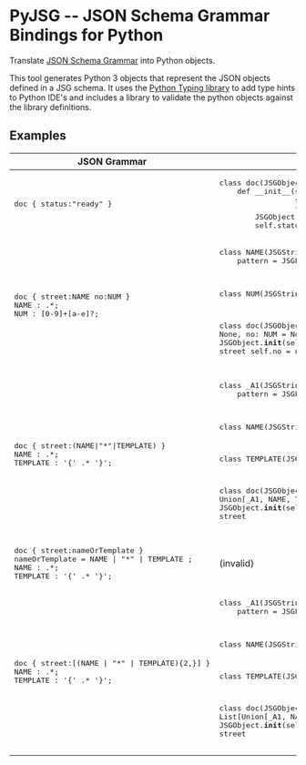 # PyJSG -- JSON Schema Grammar Bindings for Python
Translate [JSON Schema Grammar](http://github.com/ericprud/jsglib) into Python objects.

This tool generates Python 3 objects that represent the JSON objects defined in a JSG schema.  It uses the [Python Typing library](https://docs.python.org/3/library/typing.html) to add type hints to Python IDE's and includes a library to validate the python objects against the library definitions.

## Examples

<table><thead>
<tr><th>JSON Grammar</th><th>Python Objects</th><th></th></tr>
</thead><tbody>
<tr><td><pre>doc { status:"ready" }</pre></td><td><pre>
class doc(JSGObject):
    def __init__(self,
                 status: str = None,
                 **_extra: Dict[str, object]):
        JSGObject.__init__(self, _CONTEXT, **_extra)
        self.status = "ready"
</td></tr>
<tr><td><pre>doc { street:NAME no:NUM }
NAME : .*;
NUM : [0-9]+[a-e]?;</pre></td><td><pre>
class NAME(JSGString):
    pattern = JSGPattern(r'.*')<br/>


class NUM(JSGString):
    pattern = JSGPattern(r'[0-9]+[a-e]?')

class doc(JSGObject):
    def __init__(self,
                 street: NAME = None,
                 no: NUM = None,
                 **_extra: Dict[str, object]):
        JSGObject.__init__(self, _CONTEXT, **_extra)
        self.street = street
        self.no = no</pre></td></tr>
<tr><td><pre>doc { street:(NAME|"*"|TEMPLATE) }
NAME : .*;
TEMPLATE : '{' .* '}';</pre></td><td><pre>class _A1(JSGString):
    pattern = JSGPattern(r'\*')<br/>


class NAME(JSGString):
    pattern = JSGPattern(r'.*')


class TEMPLATE(JSGString):
    pattern = JSGPattern(r'\{.*\}')

class doc(JSGObject):
    def __init__(self,
                 street: Union[_A1, NAME, TEMPLATE] = None,
                 **_extra: Dict[str, object]):
        JSGObject.__init__(self, _CONTEXT, **_extra)
        self.street = street</pre></td></tr>
<tr><td><pre>doc { street:nameOrTemplate }
nameOrTemplate = NAME | "*" | TEMPLATE ;
NAME : .*;
TEMPLATE : '{' .* '}';</pre></td><td>(invalid)</td></tr>
<tr><td><pre>doc { street:[(NAME | "*" | TEMPLATE){2,}] }
NAME : .*;
TEMPLATE : '{' .* '}';</pre></td><td><pre>class _A1(JSGString):
    pattern = JSGPattern(r'\*')<br/>


class NAME(JSGString):
    pattern = JSGPattern(r'.*')


class TEMPLATE(JSGString):
    pattern = JSGPattern(r'\{.*\}')

class doc(JSGObject):
    def __init__(self,
                 street: List[Union[_A1, NAME, TEMPLATE]] = None,
                 **_extra: Dict[str, object]):
        JSGObject.__init__(self, _CONTEXT, **_extra)
        self.street = street</pre></td></tr>
</tbody></table>